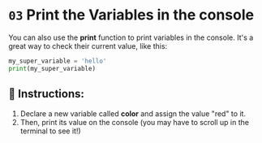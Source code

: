 # `03` Print the Variables in the console

You can also use the **print** function to print variables in the console. It's a great way to check their current value, like this:
```py
my_super_variable = 'hello'
print(my_super_variable)
```

## 📝 Instructions:

1. Declare a new variable called **color** and assign the value "red" to it.
2. Then, print its value on the console (you may have to scroll up in the terminal to see it!)
